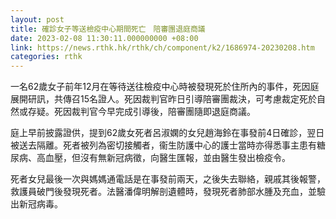 ```yaml
---
layout: post
title: 確診女子等送檢疫中心期間死亡　陪審團退庭商議
date: 2023-02-08 11:30:11.000000000 +08:00
link: https://news.rthk.hk/rthk/ch/component/k2/1686974-20230208.htm
categories: rthk
---
```


一名62歲女子前年12月在等待送往檢疫中心時被發現死於住所內的事件，死因庭展開研訊，共傳召15名證人。死因裁判官昨日引導陪審團裁決，可考慮裁定死於自然或存疑。死因裁判官今早完成引導後，陪審團隨即退庭商議。

庭上早前披露證供，提到62歲女死者呂淑嫻的女兒趙海鈴在事發前4日確診，翌日被送去隔離。死者被列為密切接觸者，衞生防護中心的護士當時亦得悉事主患有糖尿病、高血壓，但沒有無新冠病徵，向醫生匯報，並由醫生發出檢疫令。

死者女兒最後一次與媽媽通電話是在事發前兩天，之後失去聯絡，親戚其後報警，救護員破門後發現死者。法醫潘偉明解剖遺體時，發現死者肺部水腫及充血，並驗出新冠病毒。
